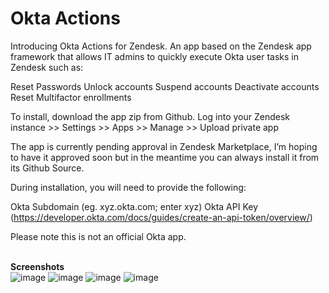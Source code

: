 # Okta Actions

Introducing Okta Actions for Zendesk. An app based on the Zendesk app framework that allows IT admins to quickly execute Okta user tasks in Zendesk such as:

Reset Passwords
Unlock accounts
Suspend accounts
Deactivate accounts
Reset Multifactor enrollments

To install, download the app zip from Github. Log into your Zendesk instance >> Settings >> Apps >> Manage >> Upload private app

The app is currently pending approval in Zendesk Marketplace, I’m hoping to have it approved soon but in the meantime you can always install it from its Github Source.

During installation, you will need to provide the following:

Okta Subdomain (eg. xyz.okta.com; enter xyz)
Okta API Key (https://developer.okta.com/docs/guides/create-an-api-token/overview/)

Please note this is not an official Okta app.<br><br>

<b>Screenshots</b>
<br>
![image](https://user-images.githubusercontent.com/23067036/81766375-1adbd100-952a-11ea-809d-b680b3515520.png)
![image](https://user-images.githubusercontent.com/23067036/81766383-1e6f5800-952a-11ea-9d45-a25456f6f45e.png)
![image](https://user-images.githubusercontent.com/23067036/81766388-216a4880-952a-11ea-8e8c-ee116561e6b2.png)
![image](https://user-images.githubusercontent.com/23067036/81766391-24653900-952a-11ea-8dbc-a5496ecca9ba.png)

